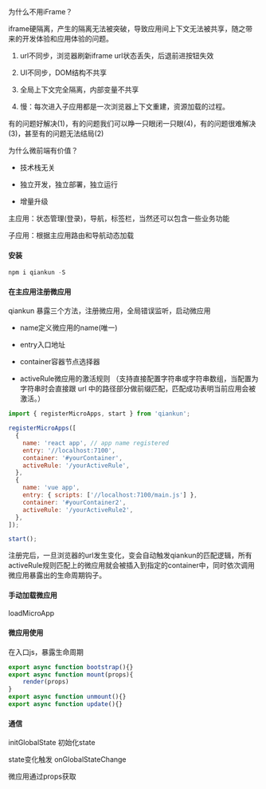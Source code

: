 为什么不用iFrame？

iframe硬隔离，产生的隔离无法被突破，导致应用间上下文无法被共享，随之带来的开发体验和应用体验的问题。

1. url不同步，浏览器刷新iframe url状态丢失，后退前进按钮失效
2. UI不同步，DOM结构不共享

1. 全局上下文完全隔离，内部变量不共享
2. 慢：每次进入子应用都是一次浏览器上下文重建，资源加载的过程。



有的问题好解决(1)，有的问题我们可以睁一只眼闭一只眼(4)，有的问题很难解决(3)，甚至有的问题无法结局(2)



为什么微前端有价值？

- 技术栈无关
- 独立开发，独立部署，独立运行

- 增量升级



主应用：状态管理(登录)，导航，标签栏，当然还可以包含一些业务功能

子应用：根据主应用路由和导航动态加载



#### 安装

```javascript
npm i qiankun -S
```

#### 在主应用注册微应用

qiankun 暴露三个方法，注册微应用，全局错误监听，启动微应用

- name定义微应用的name(唯一)
- entry入口地址

- container容器节点选择器
- activeRule微应用的激活规则 （支持直接配置字符串或字符串数组，当配置为字符串时会直接跟 url 中的路径部分做前缀匹配，匹配成功表明当前应用会被激活。）

```javascript
import { registerMicroApps, start } from 'qiankun';

registerMicroApps([
  {
    name: 'react app', // app name registered
    entry: '//localhost:7100',
    container: '#yourContainer',
    activeRule: '/yourActiveRule',
  },
  {
    name: 'vue app',
    entry: { scripts: ['//localhost:7100/main.js'] },
    container: '#yourContainer2',
    activeRule: '/yourActiveRule2',
  },
]);

start();
```

注册完后，一旦浏览器的url发生变化，变会自动触发qiankun的匹配逻辑，所有activeRule规则匹配上的微应用就会被插入到指定的container中，同时依次调用微应用暴露出的生命周期钩子。



#### 手动加载微应用

loadMicroApp



#### 微应用使用

在入口js，暴露生命周期

```javascript
export async function bootstrap(){}
export async function mount(props){
	render(props)
}
export async function unmount(){}
export async function update(){}
```





#### 通信

initGlobalState 初始化state

state变化触发 onGlobalStateChange



微应用通过props获取